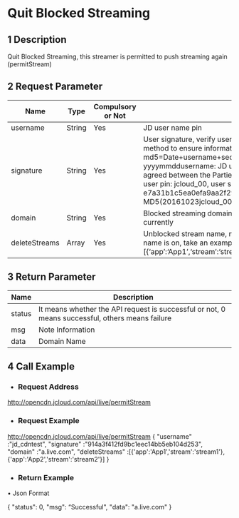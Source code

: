 # Quit Blocked Streaming

## 1  Description

Quit Blocked Streaming, this streamer is permitted to push streaming again (permitStream)

## 2 Request Parameter

| Name          | Type   | Compulsory or Not | Description                                                         |
| ------------- | ------ | -------- | ------------------------------------------------------------ |
| username      | String | Yes       | JD user name pin                                                |
| signature     | String | Yes       | User signature, verify user's identity information through md5 method to ensure information security.  md5=Date+username+secret key SecretKey date: format is yyyymmddusername: JD user name pin secret key: example agreed between the Parties: such as current date 2016-10-23, user pin:   jcloud_00, user secret key SecretKey: e7a31b1c5ea0efa9aa2f29c6559f7d61, then the signature is MD5(20161023jcloud_00e7a31b1c5ea0efa9aa2f29c6559f7d61) |
| domain        | String | Yes       | Blocked streaming domain name, only support single domain name currently                                   |
| deleteStreams | Array  | Yes       | Unblocked stream name, need to specify the app where the stream name is on, take an example as below: "[{‘app’:‘App1’,‘stream’:‘stream1’},{‘app’:‘App2’,‘stream’:‘stream2’}]" |

## 3 Return Parameter

| **Name**   | **Description**                                                  |
| -------- | ----------------------------------------------- |
| status   | It means whether the API request is successful or not, 0 means successful, others means failure|
| msg      | Note Information                                        |
| data     | Domain Name                                            |

## 4  Call Example

- ###    Request Address

http://opencdn.jcloud.com/api/live/permitStream

- ### Request Example

http://opencdn.jcloud.com/api/live/permitStream
{
    "username" :"jd_cdntest",
    "signature" :"914a3f412fd9bc1eec14bb5eb104d253",
    "domain" :"a.live.com",
    "deleteStreams" :[{'app':'App1','stream':'stream1'},{'app':'App2','stream':'stream2'}]
 }

 

- ###  Return Example

•        Json Format

{
  "status": 0,
  "msg": “Successful",
  "data": "a.live.com"
}